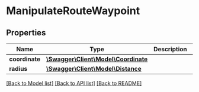 # ManipulateRouteWaypoint

## Properties
Name | Type | Description | Notes
------------ | ------------- | ------------- | -------------
**coordinate** | [**\Swagger\Client\Model\Coordinate**](Coordinate.md) |  | 
**radius** | [**\Swagger\Client\Model\Distance**](Distance.md) |  | 

[[Back to Model list]](../../README.md#documentation-for-models) [[Back to API list]](../../README.md#documentation-for-api-endpoints) [[Back to README]](../../README.md)

